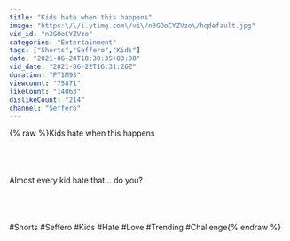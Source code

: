 ```yaml
---
title: "Kids hate when this happens"
image: "https:\/\/i.ytimg.com\/vi\/n3GOoCYZVzo\/hqdefault.jpg"
vid_id: "n3GOoCYZVzo"
categories: "Entertainment"
tags: ["Shorts","Seffero","Kids"]
date: "2021-06-24T18:30:35+03:00"
vid_date: "2021-06-22T16:31:26Z"
duration: "PT1M9S"
viewcount: "75871"
likeCount: "14063"
dislikeCount: "214"
channel: "Seffero"
---
```

{% raw %}Kids hate when this happens<br /><br /><br /><br /><br />Almost every kid hate that... do you?<br /><br /><br /><br /><br />#Shorts #Seffero #Kids #Hate #Love #Trending #Challenge{% endraw %}

